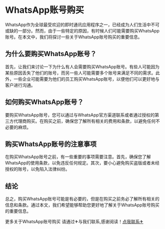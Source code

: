 # WhatsApp账号购买

WhatsApp作为全球最受欢迎的即时通讯应用程序之一，已经成为人们生活中不可或缺的一部分。然而，由于一些特定的原因，有时候人们可能需要购买WhatsApp账号。在本文中，我们将探讨一些关于WhatsApp账号购买的重要信息。

## 为什么要购买WhatsApp账号？

首先，让我们来讨论一下为什么有人会需要购买WhatsApp账号。有些人可能因为某些原因丢失了他们的账号，而另一些人可能需要多个账号来满足不同的需求。此外，一些企业可能需要为他们的员工购买WhatsApp账号，以便他们可以更好地与客户进行沟通。

## 如何购买WhatsApp账号？

要购买WhatsApp账号，您可以通过与WhatsApp官方渠道联系或者通过授权的第三方代理商购买。在购买之前，确保您了解所有相关的费用和条款，以避免任何不必要的麻烦。

## 购买WhatsApp账号的注意事项

在购买WhatsApp账号之前，有一些重要的事项需要注意。首先，确保您了解WhatsApp的使用条款，以免违反任何规定。其次，要小心避免购买盗版或者未经授权的账号，以免陷入法律纠纷。

## 结论

总之，购买WhatsApp账号可能是有必要的，但是在购买之前务必了解所有相关的信息和条款。通过本文，我们希望能够帮助您更好地了解关于WhatsApp账号购买的重要信息。

更多关于WhatsApp账号购买 请通过✈与我们联系,感谢阅读！[点我联系✈](https://app.G208.com)